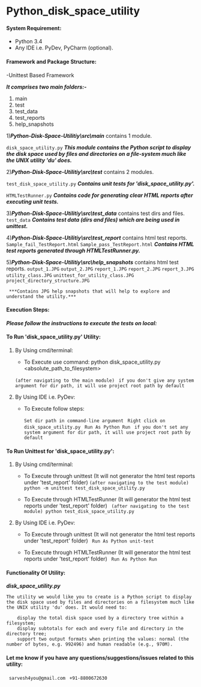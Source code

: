 # Python_disk_space_utility

#### System Requirement:

* Python 3.4
* Any IDE i.e. PyDev, PyCharm (optional).

#### Framework and Package Structure:
  -Unittest Based Framework
  
  ***It comprises two main folders:-***
  1) main
  2) test
  3) test_data
  4) test_reports
  5) help_snapshots
  
  
1)***Python-Disk-Space-Utilitiy\src\main*** contains 1 module.

  ``` disk_space_utility.py ``` 
  ***This module contains the Python script to display the disk space used by files and directories on a file-system much like the UNIX utility 'du' does.***  
 
 
2)***Python-Disk-Space-Utilitiy\src\test*** contains 2 modules.

  ``` test_disk_space_utility.py ``` 
  ***Contains unit tests for 'disk_space_utility.py'.*** 
  
  ``` HTMLTestRunner.py ```
  ***Contains code for generating clear HTML reports after executing unit tests.***
  
 
3)***Python-Disk-Space-Utilitiy\src\test_data*** contains test dirs and files. 
     ``` test_data ``` 
  ***Contains test data (dirs and files) which are being used in unittest.***  
  
  
4)***Python-Disk-Space-Utilitiy\src\test_report*** contains html test reports. 
     ``` Sample_fail_TestReport.html ``` 
	 ``` Sample_pass_TestReport.html ``` 
	 ***Contains HTML test reports generated through HTMLTestRunner.py.***    
	 
5)***Python-Disk-Space-Utilitiy\src\help_snapshots*** contains html test reports. 
     ``` output_1.JPG ``` 
	 ``` output_2.JPG ``` 
	 ``` report_1.JPG ``` 
	 ``` report_2.JPG ``` 
	 ``` report_3.JPG ``` 
	 ``` utility_class.JPG ``` 
	 ``` unittest_for_utility_class.JPG ``` 
	 ``` project_directory_structure.JPG ``` 
	 
	 ***Contains JPG help snapshots that will help to explore and understand the utility.***  	 

	 
#### Execution Steps:
***Please follow the instructions to execute the tests on local:***


#### To Run 'disk_space_utility.py' Utility:

1. By Using cmd/terminal:

   - To Execute use command: 
        python disk_space_utility.py <absolute_path_to_filesystem>
		
	```(after navigating to the main module)```
    ``` if you don't give any system argument for dir path, it will use project root path by default``` 

	
2. By Using IDE i.e. PyDev:
   
   - To Execute follow steps:
   
     ```Set dir path in command-line argument ```
     ```Right click on disk_space_utility.py```
     ``` Run As Python Run``` 
     ``` if you don't set any system argument for dir path, it will use project root path by default``` 
	 
	 
#### To Run Unittest for 'disk_space_utility.py':

1. By Using cmd/terminal:
   - To Execute through unittest (It will not generator the html test reports under 'test_report' folder)
	```(after navigating to the test module) python -m unittest test_disk_space_utility.py```
	
   - To Execute through HTMLTestRunner (It will generator the html test reports under 'test_report' folder)
    ``` (after navigating to the test module) python test_disk_space_utility.py``` 

	
2. By Using IDE i.e. PyDev:
   - To Execute through unittest (It will not generator the html test reports under 'test_report' folder)
	``` Run As Python unit-test```
	
   - To Execute through HTMLTestRunner (It will generator the html test reports under 'test_report' folder)
    ``` Run As Python Run``` 


#### Functionality Of Utility:	

***disk_space_utility.py*** 

```
The utility we would like you to create is a Python script to display the disk space used by files and directories on a filesystem much like the UNIX utility 'du' does. It would need to:

    display the total disk space used by a directory tree within a filesystem;
    display subtotals for each and every file and directory in the directory tree;
    support two output formats when printing the values: normal (the number of bytes, e.g. 992496) and human readable (e.g., 970M). 
```


#### Let me know if you have any questions/suggestions/issues related to this utility:
``` sarvesh4you@gmail.com```
``` +91-8800672630```
